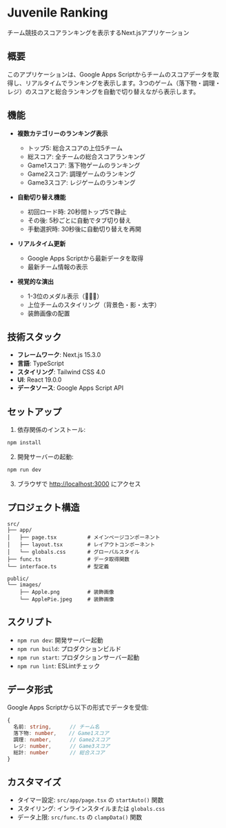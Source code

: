 # Juvenile Ranking

チーム競技のスコアランキングを表示するNext.jsアプリケーション

## 概要

このアプリケーションは、Google Apps Scriptからチームのスコアデータを取得し、リアルタイムでランキングを表示します。3つのゲーム（落下物・調理・レジ）のスコアと総合ランキングを自動で切り替えながら表示します。

## 機能

- **複数カテゴリーのランキング表示**
  - トップ5: 総合スコアの上位5チーム
  - 総スコア: 全チームの総合スコアランキング
  - Game1スコア: 落下物ゲームのランキング
  - Game2スコア: 調理ゲームのランキング
  - Game3スコア: レジゲームのランキング

- **自動切り替え機能**
  - 初回ロード時: 20秒間トップ5で静止
  - その後: 5秒ごとに自動でタブ切り替え
  - 手動選択時: 30秒後に自動切り替えを再開

- **リアルタイム更新**
  - Google Apps Scriptから最新データを取得
  - 最新チーム情報の表示

- **視覚的な演出**
  - 1-3位のメダル表示（🥇🥈🥉）
  - 上位チームのスタイリング（背景色・影・太字）
  - 装飾画像の配置

## 技術スタック

- **フレームワーク**: Next.js 15.3.0
- **言語**: TypeScript
- **スタイリング**: Tailwind CSS 4.0
- **UI**: React 19.0.0
- **データソース**: Google Apps Script API

## セットアップ

1. 依存関係のインストール:

```bash
npm install
```

2. 開発サーバーの起動:

```bash
npm run dev
```

3. ブラウザで <http://localhost:3000> にアクセス

## プロジェクト構造

```text
src/
├── app/
│   ├── page.tsx          # メインページコンポーネント
│   ├── layout.tsx        # レイアウトコンポーネント
│   └── globals.css       # グローバルスタイル
├── func.ts               # データ取得関数
└── interface.ts          # 型定義

public/
└── images/
    ├── Apple.png         # 装飾画像
    └── ApplePie.jpeg     # 装飾画像
```

## スクリプト

- `npm run dev`: 開発サーバー起動
- `npm run build`: プロダクションビルド
- `npm run start`: プロダクションサーバー起動
- `npm run lint`: ESLintチェック

## データ形式

Google Apps Scriptから以下の形式でデータを受信:

```typescript
{
  名前: string,      // チーム名
  落下物: number,    // Game1スコア
  調理: number,      // Game2スコア
  レジ: number,      // Game3スコア
  総計: number       // 総合スコア
}
```

## カスタマイズ

- タイマー設定: `src/app/page.tsx` の `startAuto()` 関数
- スタイリング: インラインスタイルまたは `globals.css`
- データ上限: `src/func.ts` の `clampData()` 関数
